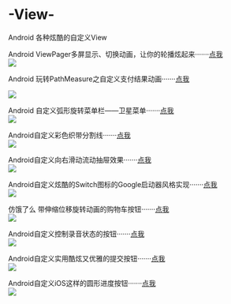 # -View-
Android  各种炫酷的自定义View


Android ViewPager多屏显示、切换动画，让你的轮播炫起来·······[点我](https://www.jianshu.com/p/ebbafdf99148)  
![](https://upload-images.jianshu.io/upload_images/16311248-dc8f3e4ea57bd9bd.png?imageMogr2/auto-orient/strip%7CimageView2/2/w/355/format/webp) 


Android 玩转PathMeasure之自定义支付结果动画·······[点我](https://www.jianshu.com/p/79f5e6d0e769) 


![](https://upload-images.jianshu.io/upload_images/16311248-aca31f68ca9bb1fa.gif?imageMogr2/auto-orient/strip%7CimageView2/2/w/367/format/webp) 

Android 自定义弧形旋转菜单栏——卫星菜单·······[点我](https://www.jianshu.com/p/220da4460e5d)  
![](https://upload-images.jianshu.io/upload_images/16311248-b7b32e123e29198e.gif?imageMogr2/auto-orient/strip%7CimageView2/2/w/367/format/webp) 


Android自定义彩色织带分割线·······[点我](https://blog.csdn.net/IT_ZJYANG/article/details/54959427)  
![](https://img-blog.csdn.net/20170209230951217?watermark/2/text/aHR0cDovL2Jsb2cuY3Nkbi5uZXQvSVRfWkpZQU5H/font/5a6L5L2T/fontsize/400/fill/I0JBQkFCMA==/dissolve/70/gravity/Center) 


Android自定义向右滑动流动抽屉效果·······[点我](https://github.com/mxn21/FlowingDrawer)  
![](https://camo.githubusercontent.com/a7131784a75e6f07646108b8304b0a0d4efd306b/687474703a2f2f62616f62616f6c6f7665796f752e636f6d2f666c6f77696e676472617765722e676966) 


Android自定义炫酷的Switch图标的Google启动器风格实现·······[点我](https://github.com/zagum/Android-SwitchIcon)  
![](https://github.com/zagum/Android-SwitchIcon/raw/master/art/sample.gif) 

仿饿了么 带伸缩位移旋转动画的购物车按钮·······[点我](https://github.com/mcxtzhang/AnimShopButton)  
![](https://github.com/mcxtzhang/AnimShopButton/raw/master/gif/new.gif) 

Android自定义控制录音状态的按钮·······[点我](https://github.com/hluhovskyi/HoldingButton)  
![](https://github.com/hluhovskyi/HoldingButton/raw/master/_arts/example.gif) 

Android自定义实用酷炫又优雅的提交按钮·······[点我](https://github.com/SparkYuan/SubmitButton)  
![](https://github.com/SparkYuan/SubmitButton/raw/master/pic/submitbutton.gif) 

Android自定义iOS这样的圆形进度按钮·······[点我](https://github.com/jiang111/CProgressButton)  
![](https://raw.githubusercontent.com/jiang111/CProgressButton/master/art/art2.gif) 



